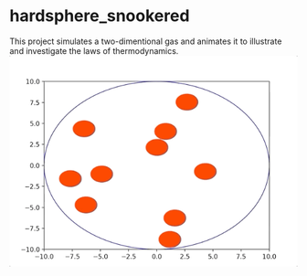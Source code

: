# hardsphere_snookered
This project simulates a two-dimentional gas and animates it to illustrate and investigate the laws of thermodynamics. 
![](https://github.com/cookiezhang3/hardsphere_snookered/blob/master/Sep-16-2020%2016-45-44.gif)
